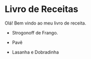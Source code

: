 # Livro de Receitas

Olá! Bem vindo ao meu livro de receita.

- Strogonoff de Frango.

- Pavê

- Lasanha e Dobradinha

  
